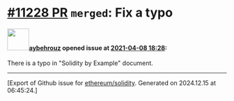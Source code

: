 # [\#11228 PR](https://github.com/ethereum/solidity/pull/11228) `merged`: Fix a typo

#### <img src="https://avatars.githubusercontent.com/u/75391306?u=0b69567f702f09c4b6ee173036a39e98e51676bb&v=4" width="50">[aybehrouz](https://github.com/aybehrouz) opened issue at [2021-04-08 18:28](https://github.com/ethereum/solidity/pull/11228):

There is a typo in "Solidity by Example" document.




-------------------------------------------------------------------------------



[Export of Github issue for [ethereum/solidity](https://github.com/ethereum/solidity). Generated on 2024.12.15 at 06:45:24.]
